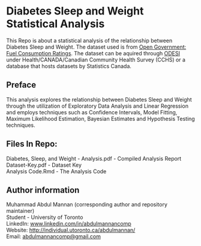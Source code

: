 # Diabetes Sleep and Weight Statistical Analysis

This Repo is about a statistical analysis of the relationship between Diabetes Sleep and Weight. The dataset used is from [Open Government: Fuel Consumption Ratings](https://www.statcan.gc.ca/en/survey/household/3226). The dataset can be aquired through [ODESI](http://odesi2.scholarsportal.info/webview/) under Health/CANADA/Canadian Community Health Survey (CCHS) or a database that hosts datasets by Statistics Canada.

## Preface
This analysis explores the relationship between Diabetes Sleep and Weight through the utilization of Exploratory Data Analysis and Linear Regression and employs techniques such as Confidence Intervals, Model Fitting, Maximum Likelihood Estimation, Bayesian Estimates and Hypothesis Testing techniques.

## Files In Repo:
Diabetes, Sleep, and Weight - Analysis.pdf - Compiled Analysis Report <br />
Dataset-Key.pdf - Dataset Key <br />
Analysis Code.Rmd - The Analysis Code <br />

## Author information
Muhammad Abdul Mannan (corresponding author and repository maintainer) <br />
Student - University of Toronto <br />
LinkedIn: www.linkedin.com/in/abdulmannancomp <br />
Website: http://individual.utoronto.ca/abdulmannan/ <br />
Email: abdulmannancomp@gmail.com <br />
